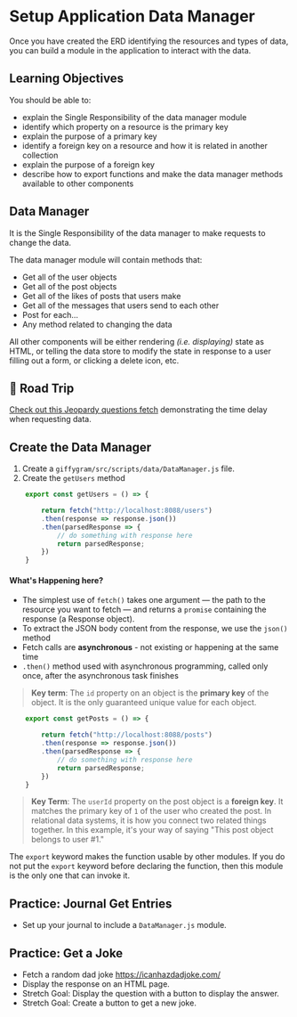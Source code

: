 # Setup Application Data Manager

Once you have created the ERD identifying the resources and types of data, you can build a module in the application to interact with the data.


## Learning Objectives
You should be able to:
* explain the Single Responsibility of the data manager module
* identify which property on a resource is the primary key
* explain the purpose of a primary key
* identify a foreign key on a resource and how it is related in another collection
* explain the purpose of a foreign key
* describe how to export functions and make the data manager methods available to other components

## Data Manager

It is the Single Responsibility of the data manager to make requests to change the data.

The data manager module will contain methods that:

* Get all of the user objects
* Get all of the post objects
* Get all of the likes of posts that users make
* Get all of the messages that users send to each other
* Post for each...
* Any method related to changing the data

All other components will be either rendering _(i.e. displaying)_ state as HTML, or telling the data store to modify the state in response to a user filling out a form, or clicking a delete icon, etc.

## 🚌 Road Trip
[Check out this Jeopardy questions fetch](https://github.com/brendalong/fetch-me) demonstrating the time delay when requesting data.

## Create the Data Manager

1. Create a `giffygram/src/scripts/data/DataManager.js` file.
1. Create the `getUsers` method

```js
    export const getUsers = () => {

        return fetch("http://localhost:8088/users")
        .then(response => response.json())
        .then(parsedResponse => {
            // do something with response here
            return parsedResponse;
        })
    }

```

#### What's Happening here?
* The simplest use of `fetch()` takes one argument — the path to the resource you want to fetch — and returns a `promise` containing the response (a Response object).
* To extract the JSON body content from the response, we use the `json()` method
* Fetch calls are **asynchronous** - not existing or happening at the same time
* `.then()` method used with asynchronous programming, called only once, after the asynchronous task finishes



> **Key term**: The `id` property on an object is the **primary key** of the object. It is the only guaranteed unique value for each object.

```js
    export const getPosts = () => {

        return fetch("http://localhost:8088/posts")
        .then(response => response.json())
        .then(parsedResponse => {
            // do something with response here
            return parsedResponse;
        })
    }

```

> **Key Term**: The `userId` property on the post object is a **foreign key**. It matches the primary key of `1` of the user who created the post. In relational data systems, it is how you connect two related things together. In this example, it's your way of saying "This post object belongs to user #1."


The `export` keyword makes the function usable by other modules. If you do not put the `export` keyword before declaring the function, then this module is the only one that can invoke it.

## Practice: Journal Get Entries
* Set up your journal to include a `DataManager.js` module.

## Practice: Get a Joke
* Fetch a random dad joke https://icanhazdadjoke.com/
* Display the response on an HTML page.
* Stretch Goal: Display the question with a button to display the answer.
* Stretch Goal: Create a button to get a new joke.